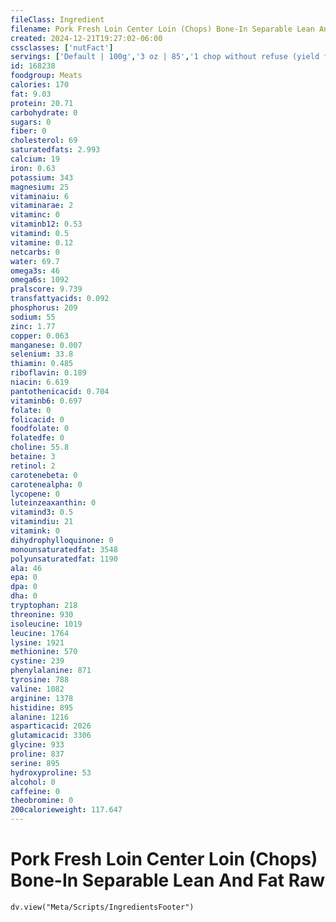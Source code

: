 ```yaml
---
fileClass: Ingredient
filename: Pork Fresh Loin Center Loin (Chops) Bone-In Separable Lean And Fat Raw
created: 2024-12-21T19:27:02-06:00
cssclasses: ['nutFact']
servings: ['Default | 100g','3 oz | 85','1 chop without refuse (yield from 1 raw chop, with refuse, weighing 259g) | 199']
id: 168238
foodgroup: Meats
calories: 170
fat: 9.03
protein: 20.71
carbohydrate: 0
sugars: 0
fiber: 0
cholesterol: 69
saturatedfats: 2.993
calcium: 19
iron: 0.63
potassium: 343
magnesium: 25
vitaminaiu: 6
vitaminarae: 2
vitaminc: 0
vitaminb12: 0.53
vitamind: 0.5
vitamine: 0.12
netcarbs: 0
water: 69.7
omega3s: 46
omega6s: 1092
pralscore: 9.739
transfattyacids: 0.092
phosphorus: 209
sodium: 55
zinc: 1.77
copper: 0.063
manganese: 0.007
selenium: 33.8
thiamin: 0.485
riboflavin: 0.189
niacin: 6.619
pantothenicacid: 0.704
vitaminb6: 0.697
folate: 0
folicacid: 0
foodfolate: 0
folatedfe: 0
choline: 55.8
betaine: 3
retinol: 2
carotenebeta: 0
carotenealpha: 0
lycopene: 0
luteinzeaxanthin: 0
vitamind3: 0.5
vitamindiu: 21
vitamink: 0
dihydrophylloquinone: 0
monounsaturatedfat: 3548
polyunsaturatedfat: 1190
ala: 46
epa: 0
dpa: 0
dha: 0
tryptophan: 218
threonine: 930
isoleucine: 1019
leucine: 1764
lysine: 1921
methionine: 570
cystine: 239
phenylalanine: 871
tyrosine: 788
valine: 1082
arginine: 1378
histidine: 895
alanine: 1216
asparticacid: 2026
glutamicacid: 3306
glycine: 933
proline: 837
serine: 895
hydroxyproline: 53
alcohol: 0
caffeine: 0
theobromine: 0
200calorieweight: 117.647
---
```


# Pork Fresh Loin Center Loin (Chops) Bone-In Separable Lean And Fat Raw

```dataviewjs
dv.view("Meta/Scripts/IngredientsFooter")
```